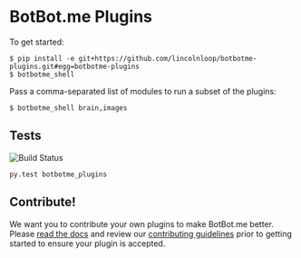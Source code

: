 # BotBot.me Plugins

To get started:

```
$ pip install -e git+https://github.com/lincolnloop/botbotme-plugins.git#egg=botbotme-plugins
$ botbotme_shell
```

Pass a comma-separated list of modules to run a subset of the plugins:

```
$ botbotme_shell brain,images
```

## Tests

![Build Status](https://api.travis-ci.org/lincolnloop/botbotme-plugins.png)

```
py.test botbotme_plugins
```

## Contribute!

We want you to contribute your own plugins to make BotBot.me better. Please [read the docs](https://github.com/lincolnloop/botbotme-plugins/blob/master/DOCS.md) and review our [contributing guidelines](https://github.com/lincolnloop/botbotme-plugins/blob/master/CONTRIBUTING.md) prior to getting started to ensure your plugin is accepted.
